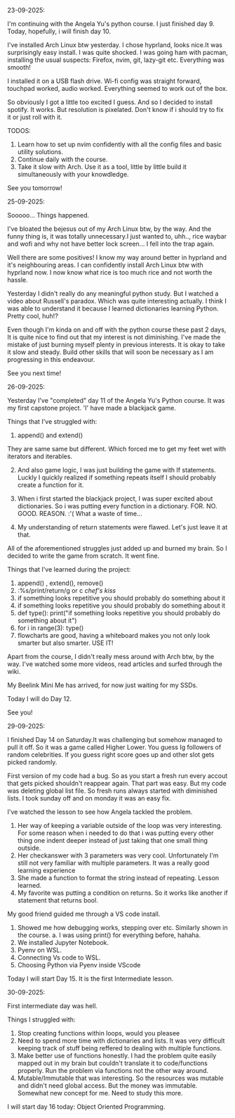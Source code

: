 23-09-2025:

I'm continuing with the Angela Yu's python course. I just finished day 9. Today, hopefully, i will finish day 10.

I've installed Arch Linux btw yesterday. I chose hyprland, looks nice.It was surprisingly easy install. I was quite shocked. I was going ham with pacman, installing the usual suspects: Firefox, nvim, git, lazy-git etc. Everything was smooth!

I installed it on a USB flash drive. Wi-fi config was straight forward, touchpad worked, audio worked. Everything seemed to work out of the box.

So obviously I got a little too excited I guess. And so I decided to install spotify. It works. But resolution is pixelated. Don't know if i should try to fix it or just roll with it.

TODOS:

1. Learn how to set up nvim confidently with all the config files and basic utility solutions.
2. Continue daily with the course.
3. Take it slow with Arch. Use it as a tool, little by little build it simultaneously with your knowdledge.

See you tomorrow!


25-09-2025:

Sooooo... Things happened. 

I've bloated the bejesus out of my Arch Linux btw, by the way. And the funny thing is, it was totally unnecessary.I just wanted to, uhh.., rice waybar and wofi and why not have better lock screen... I fell into the trap again.

Well there are some positives! I know my way around better in hyprland and it's neighbouring areas. I can confidently install Arch Linux btw with hyprland now. I now know what rice is too much rice and not worth the hassle. 

Yesterday I didn't really do any meaningful python study. But I watched a video about Russell's paradox. Which was quite interesting actually. I think I was able to understand it because I learned dictionaries learning Python. Pretty cool, huh!?

Even though I'm kinda on and off with the python course these past 2 days, It is quite nice to find out that my interest is not diminishing. I've made the mistake of just burning myself plenty in previous interests. It is okay to take it slow and steady. Build other skills that will soon be necessary as I am progressing in this endeavour.

See you next time!


26-09-2025:

Yesterday I've "completed" day 11 of the Angela Yu's Python course. It was my first capstone project. 'I' have made a blackjack game. 

Things that I've struggled with:
  
  1. append() and extend()

They are same same but different. Which forced me to get my feet wet with iterators and iterables.

  2. And also game logic, I was just building the game with If statements. Luckly I quickly realized if something repeats itself I should probably create a function for it.

  3. When i first started the blackjack project, I was super excited about dictionaries. So i was putting every function in a dictionary. FOR. NO. GOOD. REASON. :'( What a waste of time...

  4. My understanding of return statements were flawed. Let's just leave it at that.

All of the aforementioned struggles just added up and burned my brain. So I decided to write the game from scratch. It went fine. 

Things that I've learned during the project:

  1. append() , extend(), remove()
  2. :%s/print/return/g or c *chef's kiss*
  3. if something looks repetitive you should probably do something about it
  4. if something looks repetitive you should probably do something about it
  5. def type():
         print("if something looks repetitive you should probably do something about it")
  6. for i in range(3):
         type()
  7. flowcharts are good, having a whiteboard makes you not only look smarter but also smarter. USE IT!

Apart from the course, I didn't really mess around with Arch btw, by the way. I've watched some more videos, read articles and surfed through the wiki. 

My Beelink Mini Me has arrived, for now just waiting for my SSDs.

Today I will do Day 12. 

See you!


29-09-2025:

I finished Day 14 on Saturday.It was challenging but somehow managed to pull it off. So it was a game called Higher Lower. You guess Ig followers of random celebrities. If you guess right score goes up and other slot gets picked randomly. 

First version of my code had a bug. So as you start a fresh run every accout that gets picked shouldn't reappear again. That part was easy. But my code was deleting global list file. So fresh runs always started with diminished lists. I took sunday off and on monday it was an easy fix. 

I've watched the lesson to see how Angela tackled the problem. 
  1. Her way of keeping a variable outside of the loop was very interesting. For some reason when i needed to do that i was putting every other thing one indent deeper instead of just taking that one small thing outside.
  2. Her checkanswer with 3 parameters was very cool. Unfortunately I'm still not very familiar with multiple parameters. It was a really good learning experience
  3. She made a function to format the string instead of repeating. Lesson learned.
  4. My favorite was putting a condition on returns. So it works like another if statement that returns bool. 

My good friend guided me through a VS code install. 
  1. Showed me how debugging works, stepping over etc. Similarly shown in the course.
    a. I was using print() for everything before, hahaha. 
  2. We installed Jupyter Notebook.
  3. Pyenv on WSL.
  4. Connecting Vs code to WSL.
  5. Choosing Python via Pyenv inside VScode

Today I will start Day 15. It is the first Intermediate lesson. 

30-09-2025:

First intermediate day was hell.

Things I struggled with:

  1.  Stop creating functions within loops, would you pleasee
  2.  Need to spend more time with dictionaries and lists. It was very difficult keeping track of stuff being reffered to dealing with multiple functions.
  3.  Make better use of functions honestly. I had the problem quite easily mapped out in my brain but couldn't translate it to code/functions properly. Run the problem via functions not the other way around.
  4. Mutable/Immutable that was interesting. So the resources was mutable and didn't need global access. But the money was immutable. Somewhat new concept for me. Need to study this more.

I will start day 16 today: Object Oriented Programming.
